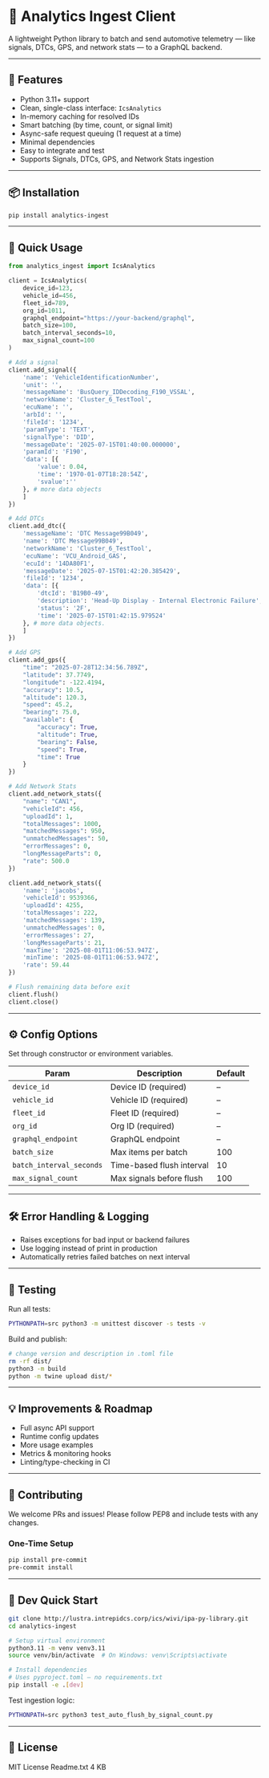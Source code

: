 # 🚗 Analytics Ingest Client

A lightweight Python library to batch and send automotive telemetry — like signals, DTCs, GPS, and network stats — to a GraphQL backend.

---

## 🔧 Features

* Python 3.11+ support
* Clean, single-class interface: `IcsAnalytics`
* In-memory caching for resolved IDs
* Smart batching (by time, count, or signal limit)
* Async-safe request queuing (1 request at a time)
* Minimal dependencies
* Easy to integrate and test
* Supports Signals, DTCs, GPS, and Network Stats ingestion

---

## 📦 Installation

```bash
pip install analytics-ingest
```

---

## 🚀 Quick Usage

```python
from analytics_ingest import IcsAnalytics

client = IcsAnalytics(
    device_id=123,
    vehicle_id=456,
    fleet_id=789,
    org_id=1011,
    graphql_endpoint="https://your-backend/graphql",
    batch_size=100,
    batch_interval_seconds=10,
    max_signal_count=100
)

# Add a signal
client.add_signal({
    'name': 'VehicleIdentificationNumber',
    'unit': '',
    'messageName': 'BusQuery_IDDecoding_F190_VSSAL', 
    'networkName': 'Cluster_6_TestTool',
    'ecuName': '',
    'arbId': '',
    'fileId': '1234',
    'paramType': 'TEXT',
    'signalType': 'DID',
    'messageDate': '2025-07-15T01:40:00.000000',
    'paramId': 'F190',
    'data': [{
        'value': 0.04,
        'time': '1970-01-07T18:28:54Z',
        'svalue':''
    }, # more data objects
    ]
})

# Add DTCs
client.add_dtc({
    'messageName': 'DTC Message99B049',
    'name': 'DTC Message99B049',
    'networkName': 'Cluster_6_TestTool',
    'ecuName': 'VCU_Android_GAS',
    'ecuId': '14DA80F1',
    'messageDate': '2025-07-15T01:42:20.385429',
    'fileId': '1234',
    'data': [{
        'dtcId': 'B19B0-49',
        'description': 'Head-Up Display - Internal Electronic Failure',
        'status': '2F',
        'time': '2025-07-15T01:42:15.979524'
    }, # more data objects. 
    ]
})

# Add GPS
client.add_gps({
    "time": "2025-07-28T12:34:56.789Z",
    "latitude": 37.7749,
    "longitude": -122.4194,
    "accuracy": 10.5,
    "altitude": 120.3,
    "speed": 45.2,
    "bearing": 75.0,
    "available": {
        "accuracy": True,
        "altitude": True,
        "bearing": False,
        "speed": True,
        "time": True
    }
})

# Add Network Stats
client.add_network_stats({
    "name": "CAN1",
    "vehicleId": 456,
    "uploadId": 1,
    "totalMessages": 1000,
    "matchedMessages": 950,
    "unmatchedMessages": 50,
    "errorMessages": 0,
    "longMessageParts": 0,
    "rate": 500.0
})

client.add_network_stats({
    'name': 'jacobs',
    'vehicleId': 9539366,
    'uploadId': 4255,
    'totalMessages': 222,
    'matchedMessages': 139,
    'unmatchedMessages': 0,
    'errorMessages': 27,
    'longMessageParts': 21,
    'maxTime': '2025-08-01T11:06:53.947Z',
    'minTime': '2025-08-01T11:06:53.947Z',
    'rate': 59.44
})

# Flush remaining data before exit
client.flush()
client.close()
```

---

## ⚙️ Config Options

Set through constructor or environment variables.

| Param                    | Description               | Default |
| ------------------------ | ------------------------- | ------- |
| `device_id`              | Device ID (required)      | –       |
| `vehicle_id`             | Vehicle ID (required)     | –       |
| `fleet_id`               | Fleet ID (required)       | –       |
| `org_id`                 | Org ID (required)         | –       |
| `graphql_endpoint`       | GraphQL endpoint          | –       |
| `batch_size`             | Max items per batch       | 100     |
| `batch_interval_seconds` | Time-based flush interval | 10      |
| `max_signal_count`       | Max signals before flush  | 100     |

---

## 🛠️ Error Handling & Logging

* Raises exceptions for bad input or backend failures
* Use logging instead of print in production
* Automatically retries failed batches on next interval

---

## 🧪 Testing

Run all tests:

```bash
PYTHONPATH=src python3 -m unittest discover -s tests -v
```

Build and publish:

```bash
# change version and description in .toml file
rm -rf dist/
python3 -m build
python -m twine upload dist/*
```

---

## 💡 Improvements & Roadmap

* Full async API support
* Runtime config updates
* More usage examples
* Metrics & monitoring hooks
* Linting/type-checking in CI

---

## 🤝 Contributing

We welcome PRs and issues! Please follow PEP8 and include tests with any changes.

### One-Time Setup

```bash
pip install pre-commit
pre-commit install
```

---

## 🏁 Dev Quick Start

```bash
git clone http://lustra.intrepidcs.corp/ics/wivi/ipa-py-library.git
cd analytics-ingest

# Setup virtual environment
python3.11 -m venv venv3.11
source venv/bin/activate  # On Windows: venv\Scripts\activate

# Install dependencies
# Uses pyproject.toml – no requirements.txt
pip install -e .[dev]

```

Test ingestion logic:

```bash
PYTHONPATH=src python3 test_auto_flush_by_signal_count.py
```

---

## 📄 License

MIT License
Readme.txt
4 KB
